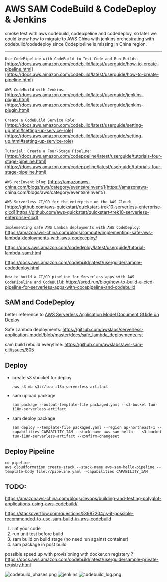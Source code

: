# AWS SAM CodeBuild & CodeDeploy & Jenkins

smoke test with aws codebuild, codepipeline and codedeploy, so later we could know how to migrate to AWS China with jenkins orchestrating with codebuild/codedeploy since Codepipeline is missing in China region.


---

`Use CodePipeline with CodeBuild to Test Code and Run Builds`: [https://docs.aws.amazon.com/codebuild/latest/userguide/how-to-create-pipeline.html](https://docs.aws.amazon.com/codebuild/latest/userguide/how-to-create-pipeline.html)

`AWS CodeBuild with Jenkins`: [https://docs.aws.amazon.com/codebuild/latest/userguide/jenkins-plugin.html](https://docs.aws.amazon.com/codebuild/latest/userguide/jenkins-plugin.html)


`Create a CodeBuild Service Role`: [https://docs.aws.amazon.com/codebuild/latest/userguide/setting-up.html#setting-up-service-role](https://docs.aws.amazon.com/codebuild/latest/userguide/setting-up.html#setting-up-service-role)

`Tutorial: Create a Four-Stage Pipeline`: [https://docs.aws.amazon.com/codepipeline/latest/userguide/tutorials-four-stage-pipeline.html](https://docs.aws.amazon.com/codepipeline/latest/userguide/tutorials-four-stage-pipeline.html)

`AWS re:Invent blog`: [https://amazonaws-china.com/blogs/aws/category/events/reinvent/](https://amazonaws-china.com/blogs/aws/category/events/reinvent/) 

`AWS Serverless CI/CD for the enterprise on the AWS Cloud`: [https://github.com/aws-quickstart/quickstart-trek10-serverless-enterprise-cicd](https://github.com/aws-quickstart/quickstart-trek10-serverless-enterprise-cicd)

`Implementing safe AWS Lambda deployments with AWS CodeDeploy`: https://amazonaws-china.com/blogs/compute/implementing-safe-aws-lambda-deployments-with-aws-codedeploy/

https://docs.aws.amazon.com/codedeploy/latest/userguide/tutorial-lambda-sam.html

https://docs.aws.amazon.com/codebuild/latest/userguide/sample-codedeploy.html


`How to build a CI/CD pipeline for Serverless apps with AWS CodePipeline and CodeBuild`: https://seed.run/blog/how-to-build-a-cicd-pipeline-for-serverless-apps-with-codepipeline-and-codebuild

## SAM and CodeDeploy

better reference to [AWS Serverless Application Model Document GUide on Deploy](https://docs.aws.amazon.com/serverless-application-model/latest/developerguide/serverless-deploying.html)

Safe Lambda deployments: https://github.com/awslabs/serverless-application-model/blob/master/docs/safe_lambda_deployments.rst

sam build rebuild everytime: https://github.com/awslabs/aws-sam-cli/issues/805

## Deploy 

 

   * create s3 sbucket for deploy 
        
         aws s3 mb s3://tuo-i18n-serverless-artifact

   * sam upload package
   
         sam package --output-template-file packaged.yaml --s3-bucket tuo-i18n-serverless-artifact

   * sam deploy package 
   
         sam deploy --template-file packaged.yaml --region ap-northeast-1 --capabilities CAPABILITY_IAM --stack-name aws-sam-hello  --s3-bucket tuo-i18n-serverless-artifact --confirm-changeset

## Deploy Pipeline

```
cd pipeline
aws cloudformation create-stack --stack-name aws-sam-hello-pipeline --template-body file://pipeline.yaml --capabilities CAPABILITY_IAM 
```



## TODO:


https://amazonaws-china.com/blogs/devops/building-and-testing-polyglot-applications-using-aws-codebuild/

https://stackoverflow.com/questions/53987204/is-it-possible-recommended-to-use-sam-build-in-aws-codebuild


1. lint your code
2. run unit test before build
3. sam build on build stage (no need run against container)
4. sam package in post build 
 
possible speed up with provisioning with docker.cn registery ?
https://docs.aws.amazon.com/codebuild/latest/userguide/sample-private-registry.html     

![codebuild_phases.png](./screenshots/codebuild_phases.png)
![jenkins](./screenshots/jenkins.png)
![codebuild_log.png](./screenshots/codebuild_log.png)